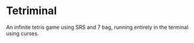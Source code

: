 # Tetriminal
An infinite tetris game using SRS and 7 bag, running entirely in the terminal using curses.
